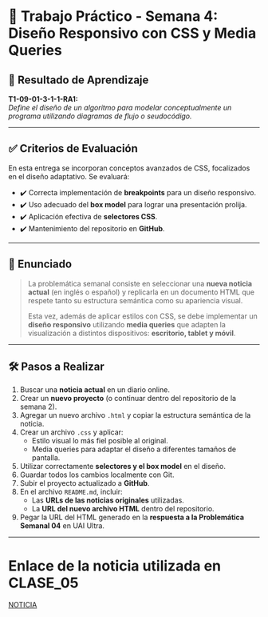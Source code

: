 # 📱 Trabajo Práctico - Semana 4: Diseño Responsivo con CSS y Media Queries

## 📌 Resultado de Aprendizaje

**T1-09-01-3-1-1-RA1:**  
_Define el diseño de un algoritmo para modelar conceptualmente un programa utilizando diagramas de flujo o seudocódigo._

---

## ✅ Criterios de Evaluación

En esta entrega se incorporan conceptos avanzados de CSS, focalizados en el diseño adaptativo. Se evaluará:

- ✔️ Correcta implementación de **breakpoints** para un diseño responsivo.
- ✔️ Uso adecuado del **box model** para lograr una presentación prolija.
- ✔️ Aplicación efectiva de **selectores CSS**.
- ✔️ Mantenimiento del repositorio en **GitHub**.

---

## 📝 Enunciado

> La problemática semanal consiste en seleccionar una **nueva noticia actual** (en inglés o español) y replicarla en un documento HTML que respete tanto su estructura semántica como su apariencia visual.  
>  
> Esta vez, además de aplicar estilos con CSS, se debe implementar un **diseño responsivo** utilizando **media queries** que adapten la visualización a distintos dispositivos: **escritorio, tablet y móvil**.

---

## 🛠️ Pasos a Realizar

1. Buscar una **noticia actual** en un diario online.
2. Crear un **nuevo proyecto** (o continuar dentro del repositorio de la semana 2).
3. Agregar un nuevo archivo `.html` y copiar la estructura semántica de la noticia.
4. Crear un archivo `.css` y aplicar:
   - Estilo visual lo más fiel posible al original.
   - Media queries para adaptar el diseño a diferentes tamaños de pantalla.
5. Utilizar correctamente **selectores y el box model** en el diseño.
6. Guardar todos los cambios localmente con Git.
7. Subir el proyecto actualizado a **GitHub**.
8. En el archivo `README.md`, incluir:
   - Las **URLs de las noticias originales** utilizadas.
   - La **URL del nuevo archivo HTML** dentro del repositorio.
9. Pegar la URL del HTML generado en la **respuesta a la Problemática Semanal 04** en UAI Ultra.

---

# Enlace de la noticia utilizada en CLASE_05

[NOTICIA](https://www.infobae.com/malditos-nerds/2025/01/02/dexter-resurrection-traera-de-regreso-a-un-legendario-actor-de-la-serie-original/)
